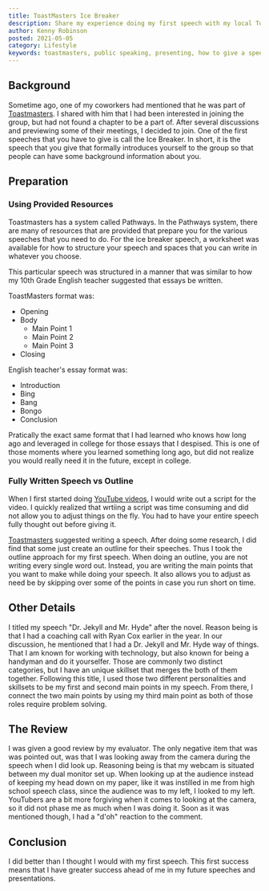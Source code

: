 ```yaml
---
title: ToastMasters Ice Breaker
description: Share my experience doing my first speech with my local ToastMasters group.
author: Kenny Robinson
posted: 2021-05-05
category: Lifestyle
keywords: toastmasters, public speaking, presenting, how to give a speech, ice breaker speech
---
```


## Background

Sometime ago, one of my coworkers had mentioned that he was part of 
<a href="https://toastmasters.org" target="_blank">Toastmasters</a>. 
I shared with him 
that I had been interested in joining the group, but had not found a chapter to be a part of. After 
several discussions and previewing some of their meetings, I decided to join. One of the 
first speeches that you have to give is call the Ice Breaker. In short, it is the speech that you 
give that formally introduces yourself to the group so that people can have some background 
information about you.

## Preparation

### Using Provided Resources

Toastmasters has a system called Pathways. In the Pathways system, there are many of resources that are
provided that prepare you for the various speeches that you need to do. For the ice breaker speech,
a worksheet was available for how to structure your speech and spaces that you can write in whatever
you choose.

This particular speech was structured in a manner that was similar to how my 10th Grade English teacher
suggested that essays be written.

ToastMasters format was:

* Opening
* Body
    * Main Point 1
    * Main Point 2
    * Main Point 3
* Closing

English teacher's essay format was:

* Introduction
* Bing
* Bang
* Bongo
* Conclusion

Pratically the exact same format that I had learned who knows how long ago and leveraged in college for 
those essays that I despised. This is one of those moments where you learned something long ago,
but did not realize you would really need it in the future, except in college.

### Fully Written Speech vs Outline

When I first started doing
<a href="https://www.youtube.com/channel/UC4HCouBLtXD1j1U_17aBqig" target="_blank">YouTube videos</a>,
I would write out a script for the video. I quickly realized that wrtiing a script was time consuming
and did not allow you to adjust things on the fly. You had to have your entire speech fully thought out
before giving it.

<a href="https://toastmasters.org" target="_blank">Toastmasters</a>
suggested writing a speech. After doing some research, I did find that some just create
an outline for their speeches. Thus I took the outline approach for my first speech. When doing an
outline, you are not writing every single word out. Instead, you are writing the main points that you
want to make while doing your speech. It also allows you to adjust as need be by skipping over
some of the points in case you run short on time.

## Other Details

I titled my speech "Dr. Jekyll and Mr. Hyde" after the novel. Reason being is that I had a coaching 
call with Ryan Cox earlier in the year. In our discussion, he mentioned that I had a Dr. Jekyll 
and Mr. Hyde way of things. That I am known for working with technology, but also known 
for being a handyman and do it yourselfer. Those are commonly two distinct categories, but I have 
an unique skillset that merges the both of them together. Following this title, I used those 
two different personalities and skillsets to be my first and second main points in my speech. 
From there, I connect the two main points by using my third main point as both of those roles 
require problem solving.

## The Review

I was given a good review by my evaluator.
The only negative item that was was pointed out, was that I was looking away
from the camera during the speech when I did look up. Reasoning being is that my webcam is situated
between my dual monitor set up. When looking up at the audience instead of keeping my head down
on my paper, like it was instilled in me from high school speech class, since the audience was to my left,
I looked to my left. YouTubers are a bit more forgiving when it comes to looking at the camera, so it 
did not phase me as much when I was doing it. Soon as it was mentioned though, I had a "d'oh" 
reaction to the comment. 

## Conclusion

I did better than I thought I would with my first speech. This first success means that I have 
greater success ahead of me in my future speeches and presentations.
